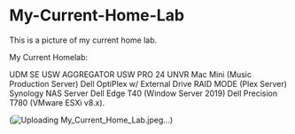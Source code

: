 # My-Current-Home-Lab

This is a picture of my current home lab.

My Current Homelab:

UDM SE USW AGGREGATOR USW PRO 24 UNVR Mac Mini (Music Production Server) Dell OptiPlex w/ External Drive RAID MODE (Plex Server) Synology NAS Server Dell Edge T40 (Window Server 2019) Dell Precision T780 (VMware ESXi v8.x).

(![Uploading My_Current_Home_Lab.jpeg…]())

